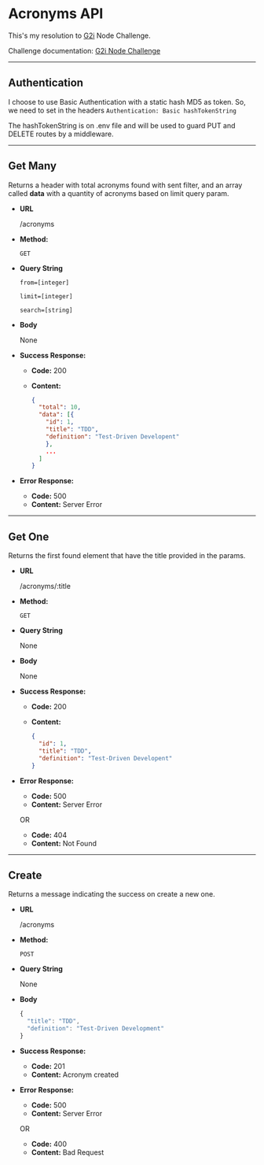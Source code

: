 # Acronyms API

This's my resolution to [G2i](https://github.com/g2i) Node Challenge.

Challenge documentation: [G2i Node Challenge](https://public.3.basecamp.com/p/b7qHoMSf3CBYZ7FAqMn7XBmY)

---

## Authentication

I choose to use Basic Authentication with a static hash MD5 as token. So, we need to set in the headers `Authentication: Basic hashTokenString`

The hashTokenString is on .env file and will be used to guard PUT and DELETE routes by a middleware.

---

## Get Many

  Returns a header with total acronyms found with sent filter, and an array called **data** with a quantity of acronyms based on limit query param.

* **URL**

  /acronyms

* **Method:**

  `GET`
  
* **Query String**

  `from=[integer]`

  `limit=[integer]`

  `search=[string]`

* **Body**

  None

* **Success Response:**

  * **Code:** 200
  * **Content:**

    ```json
    { 
      "total": 10, 
      "data": [{ 
        "id": 1, 
        "title": "TDD", 
        "definition": "Test-Driven Developent"
        },
        ...
      ] 
    }
    ```

* **Error Response:**

  * **Code:** 500
  * **Content:** Server Error

---

## Get One

Returns the first found element that have the title provided in the params.

* **URL**

  /acronyms/:title

* **Method:**

  `GET`
  
* **Query String**

  None

* **Body**

  None

* **Success Response:**

  * **Code:** 200
  * **Content:**

    ```json
    { 
      "id": 1, 
      "title": "TDD", 
      "definition": "Test-Driven Developent"
    }
    ```

* **Error Response:**

  * **Code:** 500
  * **Content:** Server Error
  
  OR
  
  * **Code:** 404
  * **Content:** Not Found

---

## Create

Returns a message indicating the success on create a new one.

* **URL**

  /acronyms

* **Method:**

  `POST`
  
* **Query String**

  None

* **Body**

  ```javascript
  {
    "title": "TDD",
    "definition": "Test-Driven Development"
  }
  ```

* **Success Response:**

  * **Code:** 201
  * **Content:** Acronym created

* **Error Response:**

  * **Code:** 500
  * **Content:** Server Error
  
  OR
  
  * **Code:** 400
  * **Content:** Bad Request
  